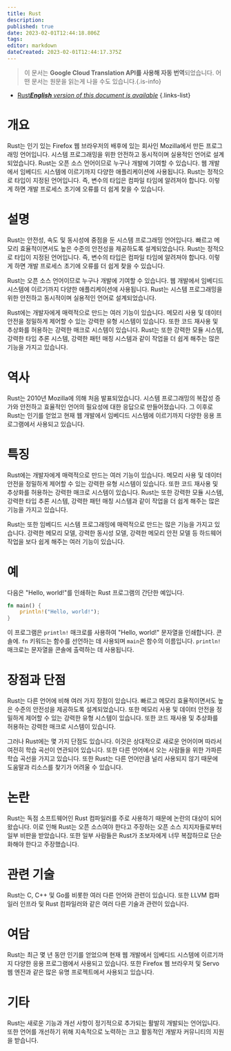 ```yaml
---
title: Rust
description: 
published: true
date: 2023-02-01T12:44:18.806Z
tags: 
editor: markdown
dateCreated: 2023-02-01T12:44:17.375Z
---
```


> 이 문서는 **Google Cloud Translation API를 사용해 자동 번역**되었습니다.
어떤 문서는 원문을 읽는게 나을 수도 있습니다.{.is-info}

- [Rust***English** version of this document is available*](/en/Knowledge-base/Dictionary/rust)
{.links-list}

# 개요
Rust는 인기 있는 Firefox 웹 브라우저의 배후에 있는 회사인 Mozilla에서 만든 프로그래밍 언어입니다. 시스템 프로그래밍을 위한 안전하고 동시적이며 실용적인 언어로 설계되었습니다. Rust는 오픈 소스 언어이므로 누구나 개발에 기여할 수 있습니다. 웹 개발에서 임베디드 시스템에 이르기까지 다양한 애플리케이션에 사용됩니다. Rust는 정적으로 타입이 지정된 언어입니다. 즉, 변수의 타입은 컴파일 타임에 알려져야 합니다. 이렇게 하면 개발 프로세스 초기에 오류를 더 쉽게 찾을 수 있습니다.

# 설명
Rust는 안전성, 속도 및 동시성에 중점을 둔 시스템 프로그래밍 언어입니다. 빠르고 메모리 효율적이면서도 높은 수준의 안전성을 제공하도록 설계되었습니다. Rust는 정적으로 타입이 지정된 언어입니다. 즉, 변수의 타입은 컴파일 타임에 알려져야 합니다. 이렇게 하면 개발 프로세스 초기에 오류를 더 쉽게 찾을 수 있습니다.

Rust는 오픈 소스 언어이므로 누구나 개발에 기여할 수 있습니다. 웹 개발에서 임베디드 시스템에 이르기까지 다양한 애플리케이션에 사용됩니다. Rust는 시스템 프로그래밍을 위한 안전하고 동시적이며 실용적인 언어로 설계되었습니다.

Rust에는 개발자에게 매력적으로 만드는 여러 기능이 있습니다. 메모리 사용 및 데이터 안전을 정밀하게 제어할 수 있는 강력한 유형 시스템이 있습니다. 또한 코드 재사용 및 추상화를 허용하는 강력한 매크로 시스템이 있습니다. Rust는 또한 강력한 모듈 시스템, 강력한 타입 추론 시스템, 강력한 패턴 매칭 시스템과 같이 작업을 더 쉽게 해주는 많은 기능을 가지고 있습니다.

# 역사
Rust는 2010년 Mozilla에 의해 처음 발표되었습니다. 시스템 프로그래밍의 복잡성 증가와 안전하고 효율적인 언어의 필요성에 대한 응답으로 만들어졌습니다. 그 이후로 Rust는 인기를 얻었고 현재 웹 개발에서 임베디드 시스템에 이르기까지 다양한 응용 프로그램에서 사용되고 있습니다.

# 특징
Rust에는 개발자에게 매력적으로 만드는 여러 기능이 있습니다. 메모리 사용 및 데이터 안전을 정밀하게 제어할 수 있는 강력한 유형 시스템이 있습니다. 또한 코드 재사용 및 추상화를 허용하는 강력한 매크로 시스템이 있습니다. Rust는 또한 강력한 모듈 시스템, 강력한 타입 추론 시스템, 강력한 패턴 매칭 시스템과 같이 작업을 더 쉽게 해주는 많은 기능을 가지고 있습니다.

Rust는 또한 임베디드 시스템 프로그래밍에 매력적으로 만드는 많은 기능을 가지고 있습니다. 강력한 메모리 모델, 강력한 동시성 모델, 강력한 메모리 안전 모델 등 하드웨어 작업을 보다 쉽게 해주는 여러 기능이 있습니다.

# 예
다음은 "Hello, world!"를 인쇄하는 Rust 프로그램의 간단한 예입니다.

```rust
fn main() {
    println!("Hello, world!");
}
```

이 프로그램은 `println!` 매크로를 사용하여 "Hello, world!" 문자열을 인쇄합니다. 콘솔에. `fn` 키워드는 함수를 선언하는 데 사용되며 `main`은 함수의 이름입니다. `println!` 매크로는 문자열을 콘솔에 출력하는 데 사용됩니다.

# 장점과 단점
Rust는 다른 언어에 비해 여러 가지 장점이 있습니다. 빠르고 메모리 효율적이면서도 높은 수준의 안전성을 제공하도록 설계되었습니다. 또한 메모리 사용 및 데이터 안전을 정밀하게 제어할 수 있는 강력한 유형 시스템이 있습니다. 또한 코드 재사용 및 추상화를 허용하는 강력한 매크로 시스템이 있습니다.

그러나 Rust에는 몇 가지 단점도 있습니다. 이것은 상대적으로 새로운 언어이며 따라서 여전히 학습 곡선이 연관되어 있습니다. 또한 다른 언어에서 오는 사람들을 위한 가파른 학습 곡선을 가지고 있습니다. 또한 Rust는 다른 언어만큼 널리 사용되지 않기 때문에 도움말과 리소스를 찾기가 어려울 수 있습니다.

# 논란
Rust는 독점 소프트웨어인 Rust 컴파일러를 주로 사용하기 때문에 논란의 대상이 되어 왔습니다. 이로 인해 Rust는 오픈 소스여야 한다고 주장하는 오픈 소스 지지자들로부터 일부 비판을 받았습니다. 또한 일부 사람들은 Rust가 초보자에게 너무 복잡하므로 단순화해야 한다고 주장했습니다.

# 관련 기술
Rust는 C, C++ 및 Go를 비롯한 여러 다른 언어와 관련이 있습니다. 또한 LLVM 컴파일러 인프라 및 Rust 컴파일러와 같은 여러 다른 기술과 관련이 있습니다.

# 여담
Rust는 최근 몇 년 동안 인기를 얻었으며 현재 웹 개발에서 임베디드 시스템에 이르기까지 다양한 응용 프로그램에서 사용되고 있습니다. 또한 Firefox 웹 브라우저 및 Servo 웹 엔진과 같은 많은 유명 프로젝트에서 사용되고 있습니다.

# 기타
Rust는 새로운 기능과 개선 사항이 정기적으로 추가되는 활발히 개발되는 언어입니다. 또한 언어를 개선하기 위해 지속적으로 노력하는 크고 활동적인 개발자 커뮤니티의 지원을 받습니다.